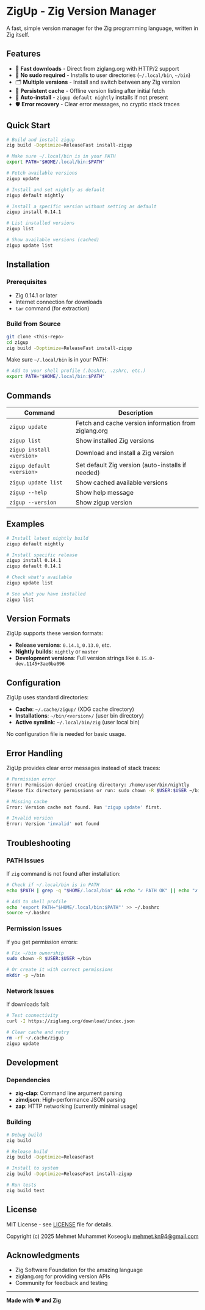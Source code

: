 # ZigUp - Zig Version Manager

A fast, simple version manager for the Zig programming language, written in Zig itself.

## Features

- 🚀 **Fast downloads** - Direct from ziglang.org with HTTP/2 support
- 🔧 **No sudo required** - Installs to user directories (`~/.local/bin`, `~/bin`)
- 🗂️ **Multiple versions** - Install and switch between any Zig version
- 💾 **Persistent cache** - Offline version listing after initial fetch
- 🎯 **Auto-install** - `zigup default nightly` installs if not present
- 🛡️ **Error recovery** - Clear error messages, no cryptic stack traces

## Quick Start

```bash
# Build and install zigup
zig build -Doptimize=ReleaseFast install-zigup

# Make sure ~/.local/bin is in your PATH
export PATH="$HOME/.local/bin:$PATH"

# Fetch available versions
zigup update

# Install and set nightly as default
zigup default nightly

# Install a specific version without setting as default
zigup install 0.14.1

# List installed versions
zigup list

# Show available versions (cached)
zigup update list
```

## Installation

### Prerequisites
- Zig 0.14.1 or later
- Internet connection for downloads
- `tar` command (for extraction)

### Build from Source
```bash
git clone <this-repo>
cd zigup
zig build -Doptimize=ReleaseFast install-zigup
```

Make sure `~/.local/bin` is in your PATH:
```bash
# Add to your shell profile (.bashrc, .zshrc, etc.)
export PATH="$HOME/.local/bin:$PATH"
```

## Commands

| Command | Description |
|---------|-------------|
| `zigup update` | Fetch and cache version information from ziglang.org |
| `zigup list` | Show installed Zig versions |
| `zigup install <version>` | Download and install a Zig version |
| `zigup default <version>` | Set default Zig version (auto-installs if needed) |
| `zigup update list` | Show cached available versions |
| `zigup --help` | Show help message |
| `zigup --version` | Show zigup version |

## Examples

```bash
# Install latest nightly build
zigup default nightly

# Install specific release
zigup install 0.14.1
zigup default 0.14.1

# Check what's available
zigup update list

# See what you have installed
zigup list
```

## Version Formats

ZigUp supports these version formats:

- **Release versions**: `0.14.1`, `0.13.0`, etc.
- **Nightly builds**: `nightly` or `master`
- **Development versions**: Full version strings like `0.15.0-dev.1145+3ae0ba096`

## Configuration

ZigUp uses standard directories:
- **Cache**: `~/.cache/zigup/` (XDG cache directory)
- **Installations**: `~/bin/<version>/` (user bin directory)  
- **Active symlink**: `~/.local/bin/zig` (user local bin)

No configuration file is needed for basic usage.

## Error Handling

ZigUp provides clear error messages instead of stack traces:

```bash
# Permission error
Error: Permission denied creating directory: /home/user/bin/nightly
Please fix directory permissions or run: sudo chown -R $USER:$USER ~/bin

# Missing cache
Error: Version cache not found. Run 'zigup update' first.

# Invalid version
Error: Version 'invalid' not found
```

## Troubleshooting

### PATH Issues
If `zig` command is not found after installation:
```bash
# Check if ~/.local/bin is in PATH
echo $PATH | grep -q "$HOME/.local/bin" && echo "✓ PATH OK" || echo "✗ Add ~/.local/bin to PATH"

# Add to shell profile
echo 'export PATH="$HOME/.local/bin:$PATH"' >> ~/.bashrc
source ~/.bashrc
```

### Permission Issues
If you get permission errors:
```bash
# Fix ~/bin ownership
sudo chown -R $USER:$USER ~/bin

# Or create it with correct permissions
mkdir -p ~/bin
```

### Network Issues
If downloads fail:
```bash
# Test connectivity
curl -I https://ziglang.org/download/index.json

# Clear cache and retry
rm -rf ~/.cache/zigup
zigup update
```

## Development

### Dependencies
- **zig-clap**: Command line argument parsing
- **zimdjson**: High-performance JSON parsing  
- **zap**: HTTP networking (currently minimal usage)

### Building
```bash
# Debug build
zig build

# Release build  
zig build -Doptimize=ReleaseFast

# Install to system
zig build -Doptimize=ReleaseFast install-zigup

# Run tests
zig build test
```

## License

MIT License - see [LICENSE](LICENSE) file for details.

Copyright (c) 2025 Mehmet Muhammet Koseoglu <mehmet.kn94@gmail.com>

## Acknowledgments

- Zig Software Foundation for the amazing language
- ziglang.org for providing version APIs
- Community for feedback and testing

---

**Made with ❤️ and Zig**